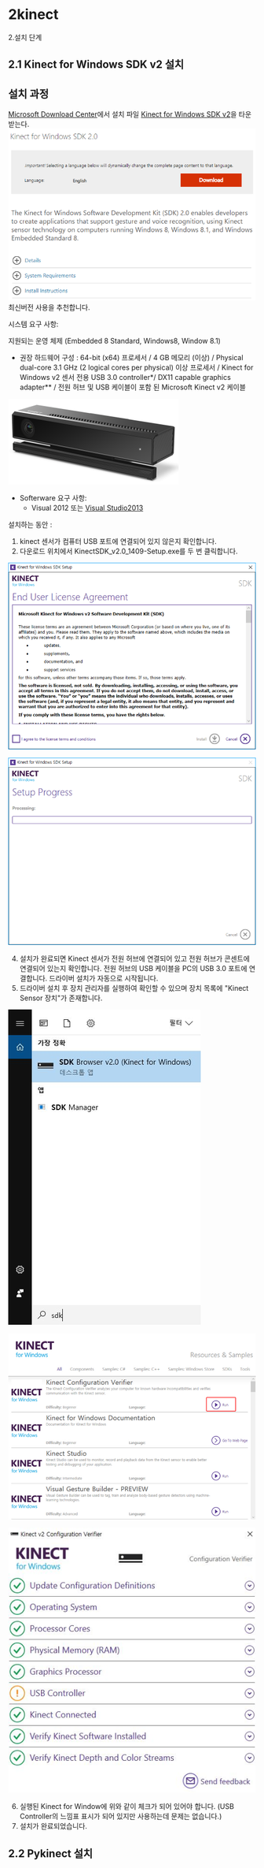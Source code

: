 # 2kinect


2.설치 단계

2.1 Kinect for Windows SDK v2 설치
 - 
설치 과정 
 -
[Microsoft Download Center](https://www.microsoft.com/ko-kr/download/)에서 설치 파일 [Kinect for Windows SDK v2](https://developer.microsoft.com/ko-kr/windows/kinect/)을 타운 받는다. 
![](images/download(1).png)
최신버전 사용을 추천합니다.

시스템 요구 사항:

지원되는 운영 체제 (Embedded 8 Standard, Windows8, Window 8.1)
- 권장 하드웨어 구성 : 64-bit (x64) 프로세서 / 4 GB 메모리 (이상) / Physical dual-core 3.1 GHz (2 logical cores per physical) 이상 프로세서 /  Kinect for Windows v2 센서 전용 USB 3.0 controller*/ DX11 capable graphics adapter** / 전원 허브 및 USB 케이블이 포함 된 Microsoft Kinect v2 케이블

![](images/kinect%20hardware.png)

- Softerware 요구 사항:
  - Visual 2012 또는 [Visual Studio2013](https://www.microsoft.com/ko-kr/download/details.aspx?id=40784) 

설치하는 동안 :
  1. kinect 센서가 컴퓨터 USB 포트에 연결되어 있지 않은지 확인합니다.
  2. 다운로드 위치에서 KinectSDK_v2.0_1409-Setup.exe를 두 번 클릭합니다.

![](images/download%20(2).png)

![](images/download%20(3).png)

  4. 설치가 완료되면 Kinect 센서가 전원 허브에 연결되어 있고 전원 허브가 콘센트에 연결되어 있는지 확인합니다. 전원 허브의 USB 케이블을 PC의 USB 3.0 포트에 연결합니다. 드라이버 설치가 자동으로 시작됩니다.
  5. 드라이버 설치 후 장치 관리자를 실행하여 확인할 수 있으며 장치 목록에 "Kinect Sensor 장치"가 존재합니다.

![](images/download(4).jpeg)

![](images/download(5).jpeg)

![](images/download(6).jpeg)

  6. 실행된 Kinect for Window에 위와 같이 체크가 되어 있어야 합니다. (USB Controller의 느낌표 표시가 되어 있지만 사용하는데 문제는 없습니다.)
  7. 설치가 완료되었습니다.

2.2 Pykinect 설치
 - 
